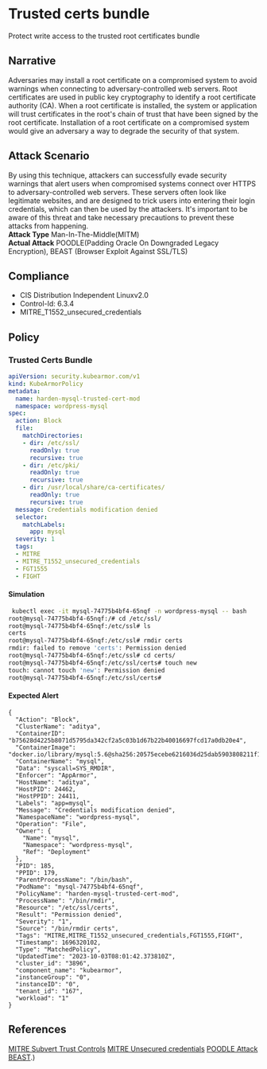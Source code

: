 # Trusted certs bundle
Protect write access to the trusted root certificates bundle

## Narrative
Adversaries may install a root certificate on a compromised system to avoid warnings when connecting to adversary-controlled web servers. Root certificates are used in public key cryptography to identify a root certificate authority (CA). When a root certificate is installed, the system or application will trust certificates in the root's chain of trust that have been signed by the root certificate. Installation of a root certificate on a compromised system would give an adversary a way to degrade the security of that system.

## Attack Scenario
By using this technique, attackers can successfully evade security warnings that alert users when compromised systems connect over HTTPS to adversary-controlled web servers. These servers often look like legitimate websites, and are designed to trick users into entering their login credentials, which can then be used by the attackers. It's important to be aware of this threat and take necessary precautions to prevent these attacks from happening.<br /> **Attack Type** Man-In-The-Middle(MITM)<br /> **Actual Attack**  POODLE(Padding Oracle On Downgraded Legacy Encryption), BEAST (Browser Exploit Against SSL/TLS)

## Compliance
- CIS Distribution Independent Linuxv2.0
- Control-Id: 6.3.4
- MITRE_T1552_unsecured_credentials

## Policy
### Trusted Certs Bundle
```yaml
apiVersion: security.kubearmor.com/v1
kind: KubeArmorPolicy
metadata:
  name: harden-mysql-trusted-cert-mod
  namespace: wordpress-mysql
spec:
  action: Block
  file:
    matchDirectories:
    - dir: /etc/ssl/
      readOnly: true
      recursive: true
    - dir: /etc/pki/
      readOnly: true
      recursive: true
    - dir: /usr/local/share/ca-certificates/
      readOnly: true
      recursive: true
  message: Credentials modification denied
  selector:
    matchLabels:
      app: mysql
  severity: 1
  tags:
  - MITRE
  - MITRE_T1552_unsecured_credentials
  - FGT1555
  - FIGHT
```
#### Simulation
```sh
 kubectl exec -it mysql-74775b4bf4-65nqf -n wordpress-mysql -- bash
root@mysql-74775b4bf4-65nqf:/# cd /etc/ssl/
root@mysql-74775b4bf4-65nqf:/etc/ssl# ls
certs
root@mysql-74775b4bf4-65nqf:/etc/ssl# rmdir certs
rmdir: failed to remove 'certs': Permission denied
root@mysql-74775b4bf4-65nqf:/etc/ssl# cd certs/
root@mysql-74775b4bf4-65nqf:/etc/ssl/certs# touch new
touch: cannot touch 'new': Permission denied
root@mysql-74775b4bf4-65nqf:/etc/ssl/certs#
```

#### Expected Alert
```
{
  "Action": "Block",
  "ClusterName": "aditya",
  "ContainerID": "b75628d4225b8071d5795da342cf2a5c03b1d67b22b40016697fcd17a0db20e4",
  "ContainerImage": "docker.io/library/mysql:5.6@sha256:20575ecebe6216036d25dab5903808211f1e9ba63dc7825ac20cb975e34cfcae",
  "ContainerName": "mysql",
  "Data": "syscall=SYS_RMDIR",
  "Enforcer": "AppArmor",
  "HostName": "aditya",
  "HostPID": 24462,
  "HostPPID": 24411,
  "Labels": "app=mysql",
  "Message": "Credentials modification denied",
  "NamespaceName": "wordpress-mysql",
  "Operation": "File",
  "Owner": {
    "Name": "mysql",
    "Namespace": "wordpress-mysql",
    "Ref": "Deployment"
  },
  "PID": 185,
  "PPID": 179,
  "ParentProcessName": "/bin/bash",
  "PodName": "mysql-74775b4bf4-65nqf",
  "PolicyName": "harden-mysql-trusted-cert-mod",
  "ProcessName": "/bin/rmdir",
  "Resource": "/etc/ssl/certs",
  "Result": "Permission denied",
  "Severity": "1",
  "Source": "/bin/rmdir certs",
  "Tags": "MITRE,MITRE_T1552_unsecured_credentials,FGT1555,FIGHT",
  "Timestamp": 1696320102,
  "Type": "MatchedPolicy",
  "UpdatedTime": "2023-10-03T08:01:42.373810Z",
  "cluster_id": "3896",
  "component_name": "kubearmor",
  "instanceGroup": "0",
  "instanceID": "0",
  "tenant_id": "167",
  "workload": "1"
}
```

## References
[MITRE Subvert Trust Controls](https://attack.mitre.org/techniques/T1553/004/)
[MITRE Unsecured credentials](https://attack.mitre.org/techniques/T1552/)
[POODLE Attack](https://www.acunetix.com/blog/web-security-zone/what-is-poodle-attack/)
[BEAST](https://docs.digicert.com/en/certcentral/certificate-tools/discovery-user-guide/tls-ssl-endpoint-vulnerabilities/beast.html#:~:text=In%20a%20BEAST%20attack%2C%20the,e.g.%2C%20HTTP%20authentication%20cookies).)



